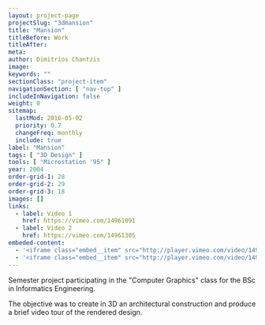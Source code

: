 ```yaml
---
layout: project-page
projectSlug: "3dmansion"
title: "Mansion"
titleBefore: Work
titleAfter:
meta:
author: Dimitrios Chantzis
image:
keywords: ""
sectionClass: "project-item"
navigationSection: [ "nav-top" ]
includeInNavigation: false
weight: 0
sitemap:
  lastMod: 2016-05-02
  priority: 0.7
  changeFreq: monthly
  include: true
label: "Mansion"
tags: [ "3D Design" ]
tools: [ "Microstation '95" ]
year: 2004
order-grid-1: 28
order-grid-2: 29
order-grid-3: 18
images: []
links:
  - label: Video 1
    href: https://vimeo.com/14961091
  - label: Video 2
    href: https://vimeo.com/14961305
embeded-content:
  - '<iframe class="embed__item" src="http://player.vimeo.com/video/14961091?title=0&amp;byline=0&amp;portrait=0&amp;badge=0&amp;color=ffffff" frameborder="0" webkitAllowFullScreen mozallowfullscreen allowFullScreen></iframe>'
  - '<iframe class="embed__item" src="http://player.vimeo.com/video/14961305?title=0&amp;byline=0&amp;portrait=0&amp;badge=0&amp;color=ffffff" frameborder="0" webkitAllowFullScreen mozallowfullscreen allowFullScreen></iframe>'
---
```


Semester project participating in the "Computer Graphics" class for the BSc in Informatics Engineering.

The objective was to create in 3D an architectural construction and produce a brief video tour of the rendered design.
